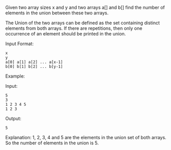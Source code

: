 Given two array sizes x and y and two arrays a[] and b[] find the number of elements in the union between these two arrays.

The Union of the two arrays can be defined as the set containing distinct elements from both arrays. If there are repetitions, then only one occurrence of an element should be printed in the union.

Input Format:
```
x
y
a[0] a[1] a[2] ... a[x-1]
b[0] b[1] b[2] ... b[y-1]
```

Example:

Input:
```
5
3
1 2 3 4 5
1 2 3
```
Output:
```
5
```
Explanation:
1, 2, 3, 4 and 5 are the elements in the union set of both arrays. So the number of elements in the union is 5.
